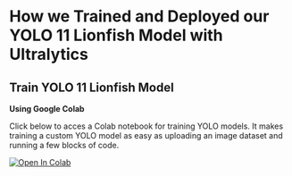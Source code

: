 # How we Trained and Deployed our YOLO 11 Lionfish Model with Ultralytics

## Train YOLO 11 Lionfish Model

**Using Google Colab**

Click below to acces a Colab notebook for training YOLO models. It makes training a custom YOLO model as easy as uploading an image dataset and running a few blocks of code.

<a href="https://colab.research.google.com/drive/1ta7Jk7PvaOVE6mltfC6T6mlOvgwj5WT7?usp=sharing" target="_parent"><img src="https://colab.research.google.com/assets/colab-badge.svg" alt="Open In Colab"/></a>